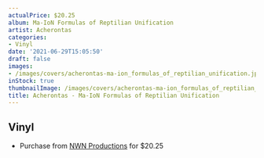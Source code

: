 ```yaml
---
actualPrice: $20.25
album: Ma-IoN Formulas of Reptilian Unification
artist: Acherontas
categories:
- Vinyl
date: '2021-06-29T15:05:50'
draft: false
images:
- /images/covers/acherontas-ma-ion_formulas_of_reptilian_unification.jpg
inStock: true
thumbnailImage: /images/covers/acherontas-ma-ion_formulas_of_reptilian_unification-thumb.jpg
title: Acherontas - Ma-IoN Formulas of Reptilian Unification
---
```


## Vinyl
* Purchase from [NWN Productions](http://shop.nwnprod.com/index.php?route=product/product&path=75&product_id=5283&sort=pd.name&order=ASC) for $20.25
